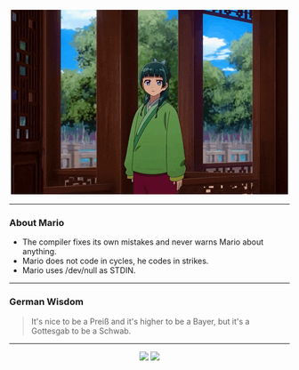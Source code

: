 <p align="center">
  <img src="assets/maomao.gif" />
</p>

---

### About Mario
- The compiler fixes its own mistakes and never warns Mario about anything.
- Mario does not code in cycles, he codes in strikes.
- Mario uses /dev/null as STDIN.

---

### German Wisdom
> It's nice to be a Preiß and it's higher to be a Bayer, but it's a Gottesgab to be a Schwab.

---

<p align="center">
  <a>
    <img height="180em" src="https://github-readme-stats-eight-theta.vercel.app/api?username=Torfkopp&show_icons=true&theme=dark&include_all_commits=true&count_private=true"/>
  </a>
  <a href="https://github.com/Torfkopp?tab=repositories">
    <img height="180em" src="https://github-readme-stats-eight-theta.vercel.app/api/top-langs/?username=torfkopp&layout=compact&theme=dark&langs_count=8&hide=java"/>
  </a>
</p>
